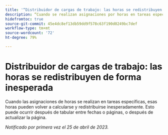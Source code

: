 ```yaml
---
title: '“Distribuidor de cargas de trabajo: las horas se redistribuyen de forma inesperada”'
description: “Cuando se realizan asignaciones por horas en tareas específicas, estas pueden volver a calcularse y redistribuirse de forma inesperada. Esto puede ocurrir después de tabular entre fechas o páginas, o después de actualizar la página”.
hidefromtoc: true
source-git-commit: 45e4dc8ef13db59dd9f578c63f190d0249bc7def
workflow-type: tm+mt
source-wordcount: '72'
ht-degree: 79%

---
```



# Distribuidor de cargas de trabajo: las horas se redistribuyen de forma inesperada

Cuando las asignaciones de horas se realizan en tareas específicas, esas horas pueden volver a calcularse y redistribuirse inesperadamente. Esto puede ocurrir después de tabular entre fechas o páginas, o después de actualizar la página.

_Notificado por primera vez el 25 de abril de 2023._

